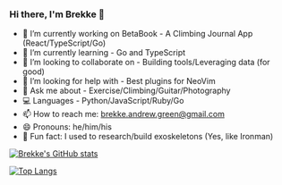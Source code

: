 ### Hi there, I'm Brekke 👋

- 🔭 I’m currently working on BetaBook - A Climbing Journal App (React/TypeScript/Go)
- 🌱 I’m currently learning - Go and TypeScript
- 🤝 I’m looking to collaborate on - Building tools/Leveraging data (for good)
- 🤔 I’m looking for help with - Best plugins for NeoVim 
- 💬 Ask me about - Exercise/Climbing/Guitar/Photography
- 💻 Languages - Python/JavaScript/Ruby/Go
- 📫 How to reach me: brekke.andrew.green@gmail.com
- 😄 Pronouns: he/him/his
- 🦾 Fun fact: I used to research/build exoskeletons (Yes, like Ironman)

[![Brekke's GitHub stats](https://github-readme-stats.vercel.app/api?username=Brekke-Green&theme=gotham&show_icons=true&count_private=true&hide=stars,issues,contribs)](https://github.com/Brekke-Green/github-readme-stats)


[![Top Langs](https://github-readme-stats.vercel.app/api/top-langs/?username=Brekke-Green&show_icons=true&theme=gotham&hide=tcl,html,css,powershell,scss,cmake&hide_progress=true)](https://github.com/Brekke-Green/github-readme-stats)

